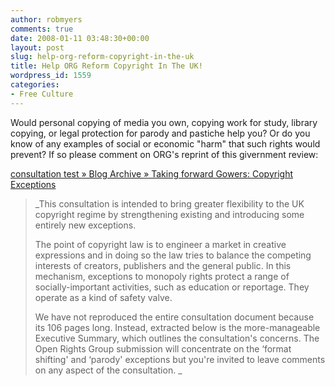 ```yaml
---
author: robmyers
comments: true
date: 2008-01-11 03:48:30+00:00
layout: post
slug: help-org-reform-copyright-in-the-uk
title: Help ORG Reform Copyright In The UK!
wordpress_id: 1559
categories:
- Free Culture
---
```


Would personal copying of media you own, copying work for study, library copying, or legal protection for parody and pastiche help you? Or do you know of any examples of social or economic "harm" that such rights would prevent? If so please comment on ORG's reprint of this givernment review:  
  
[consultation test » Blog Archive » Taking forward Gowers: Copyright Exceptions](http://www.openrightsgroup.org/consult/taking-forward-gowers-copyright-exceptions/#respond)  
  


<blockquote>_This consultation is intended to bring greater flexibility to the UK copyright regime by strengthening existing and introducing some entirely new exceptions.  
  
The point of copyright law is to engineer a market in creative expressions and in doing so the law tries to balance the competing interests of creators, publishers and the general public. In this mechanism, exceptions to monopoly rights protect a range of socially-important activities, such as education or reportage. They operate as a kind of safety valve.  
  
We have not reproduced the entire consultation document because its 106 pages long. Instead, extracted below is the more-manageable Executive Summary, which outlines the consultation's concerns. The Open Rights Group submission will concentrate on the ‘format shifting' and ‘parody' exceptions but you're invited to leave comments on any aspect of the consultation. _</blockquote>

  


